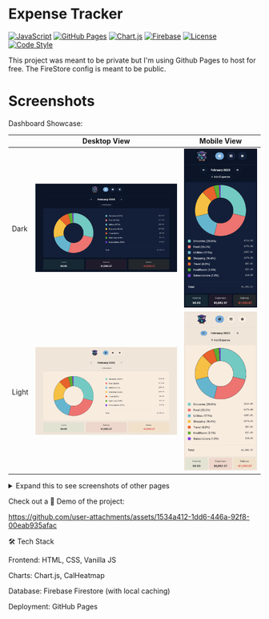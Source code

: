# Expense Tracker

[![JavaScript](https://img.shields.io/badge/JavaScript-F7DF1E?logo=javascript&logoColor=000)](#)
[![GitHub Pages](https://img.shields.io/badge/GitHub%20Pages-121013?logo=github&logoColor=white)](#)
[![Chart.js](https://img.shields.io/badge/Chart.js-FF6384?logo=chartdotjs&logoColor=fff)](#)
[![Firebase](https://img.shields.io/badge/Firebase-039BE5?logo=Firebase&logoColor=white)](#)
[![License](https://img.shields.io/badge/license-MIT-green.svg)](https://opensource.org/licenses/MIT)
[![Code Style](https://img.shields.io/badge/code%20style-black-black.svg)](https://github.com/psf/black)

This project was meant to be private but I'm using Github Pages to host for free. The FireStore config is meant to be public.

# Screenshots

Dashboard Showcase:

| | Desktop View | Mobile View |
| --- | --- | --- |
| Dark | <img src="assets/ddark-main.png" alt="Dashboard Dark" /> | <img src="assets/mdark-main.png" alt="Mobile Dashboard Dark" /> |
| Light | <img src="assets/dlight-main.png" alt="Dashboard Light" /> | <img src="assets/mlight-main.png" alt="Mobile Dashboard Light" /> |

<details>
<summary>Expand this to see screenshots of other pages</summary>

| | Desktop View | Mobile View |
| --- | --- | --- |
| Table Dark | <img src="assets/ddark-table.png" alt="Dashboard Dark" /> | <img src="assets/mdark-table.png" alt="Mobile Dashboard Dark" /> |
| Table Light | <img src="assets/dlight-table.png" alt="Dashboard Light" /> | <img src="assets/mlight-table.png" alt="Mobile Dashboard Light" /> |
| Settings Dark | <img src="assets/ddark-settings.png" alt="Table Dark" /> | <img src="assets/mdark-settings.png" alt="Mobile Table Dark" /> |
| Settings Light | <img src="assets/dlight-settings.png" alt="Table Light" /> | <img src="assets/mlight-settings.png" alt="Mobile Table Light" /> |

</details>


Check out a 🚀 Demo of the project:

https://github.com/user-attachments/assets/1534a412-1dd6-446a-92f8-00eab935afac


🛠 Tech Stack

Frontend: HTML, CSS, Vanilla JS

Charts: Chart.js, CalHeatmap

Database: Firebase Firestore (with local caching)

Deployment: GitHub Pages
